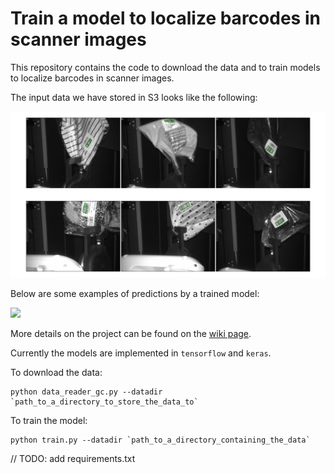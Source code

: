 # Train a model to localize barcodes in scanner images

This repository contains the code to download the data and to train models to
localize barcodes in scanner images.  

The input data we have stored in S3 looks like the following:

![](assets/barcodes_raw_data.png) 

Below are some examples of predictions by a trained model:

![](assets/barcodes_model_predicitons_sub_1.png)

More details on the project can be found on the [wiki page](https://kindredai.atlassian.net/wiki/spaces/PID/pages/2087714884/Learning+to+recognize+barcodes+in+scanner+images).

Currently the models are implemented in `tensorflow` and `keras`.

To download the data:

```
python data_reader_gc.py --datadir `path_to_a_directory_to_store_the_data_to`

```
To train the model:

```
python train.py --datadir `path_to_a_directory_containing_the_data` 

```

// TODO: add requirements.txt